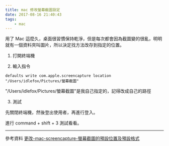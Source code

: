 ```yaml
---
title: mac 修改螢幕截圖設定
date: 2017-08-16 21:40:43
tags:
    - mac
---
```


用了 Mac 這麼久，桌面很習慣保持乾淨，但是每次都會因為截圖變的很亂，明明就有一個資料夾叫圖片，所以決定找方法改存到指定的位置。

<!--more-->

1. 打開終端機

2. 輸入指令

```
defaults write com.apple.screencapture location "/Users/idlefox/Pictures/螢幕截圖"
```

"/Users/idlefox/Pictures/螢幕截圖"是我自己指定的，記得改成自己的路徑

3. 測試

先關閉終端機，然後登出使用者，再進行登入。

進行 command + shift + 3 測試看看。

---

參考資料
[更改-mac-screencapture-螢幕截圖的預設位置及預設格式](https://bonze.tw/%E6%9B%B4%E6%94%B9-mac-screencapture-%E8%9E%A2%E5%B9%95%E6%88%AA%E5%9C%96%E7%9A%84%E9%A0%90%E8%A8%AD%E4%BD%8D%E7%BD%AE%E5%8F%8A%E9%A0%90%E8%A8%AD%E6%A0%BC%E5%BC%8F/)
